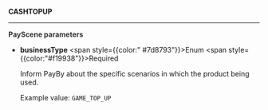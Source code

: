 **CASHTOPUP**

---

**<font color="#333333"> PayScene parameters</font>**

- **businessType** <span style={{color:" #7d8793"}}>Enum</span> <span style={{color:"#f19938"}}>Required</span>

  Inform PayBy about the specific scenarios in which the product being used.

  Example value: `GAME_TOP_UP`
  
  <br/>

